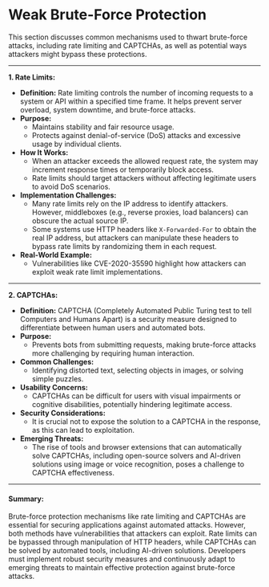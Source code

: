 # Weak Brute-Force Protection

This section discusses common mechanisms used to thwart brute-force attacks, including rate limiting and CAPTCHAs, as well as potential ways attackers might bypass these protections.

***

**1. Rate Limits:**

* **Definition:** Rate limiting controls the number of incoming requests to a system or API within a specified time frame. It helps prevent server overload, system downtime, and brute-force attacks.
* **Purpose:**
  * Maintains stability and fair resource usage.
  * Protects against denial-of-service (DoS) attacks and excessive usage by individual clients.
* **How It Works:**
  * When an attacker exceeds the allowed request rate, the system may increment response times or temporarily block access.
  * Rate limits should target attackers without affecting legitimate users to avoid DoS scenarios.
* **Implementation Challenges:**
  * Many rate limits rely on the IP address to identify attackers. However, middleboxes (e.g., reverse proxies, load balancers) can obscure the actual source IP.
  * Some systems use HTTP headers like `X-Forwarded-For` to obtain the real IP address, but attackers can manipulate these headers to bypass rate limits by randomizing them in each request.
* **Real-World Example:**
  * Vulnerabilities like CVE-2020-35590 highlight how attackers can exploit weak rate limit implementations.

***

**2. CAPTCHAs:**

* **Definition:** CAPTCHA (Completely Automated Public Turing test to tell Computers and Humans Apart) is a security measure designed to differentiate between human users and automated bots.
* **Purpose:**
  * Prevents bots from submitting requests, making brute-force attacks more challenging by requiring human interaction.
* **Common Challenges:**
  * Identifying distorted text, selecting objects in images, or solving simple puzzles.
* **Usability Concerns:**
  * CAPTCHAs can be difficult for users with visual impairments or cognitive disabilities, potentially hindering legitimate access.
* **Security Considerations:**
  * It is crucial not to expose the solution to a CAPTCHA in the response, as this can lead to exploitation.
* **Emerging Threats:**
  * The rise of tools and browser extensions that can automatically solve CAPTCHAs, including open-source solvers and AI-driven solutions using image or voice recognition, poses a challenge to CAPTCHA effectiveness.

***

#### Summary:

Brute-force protection mechanisms like rate limiting and CAPTCHAs are essential for securing applications against automated attacks. However, both methods have vulnerabilities that attackers can exploit. Rate limits can be bypassed through manipulation of HTTP headers, while CAPTCHAs can be solved by automated tools, including AI-driven solutions. Developers must implement robust security measures and continuously adapt to emerging threats to maintain effective protection against brute-force attacks.
